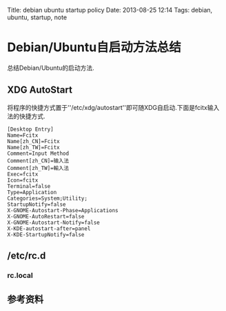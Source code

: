 Title: debian ubuntu startup policy
Date: 2013-08-25 12:14
Tags: debian, ubuntu, startup, note

# Debian/Ubuntu自启动方法总结
总结Debian/Ubuntu的启动方法.

## XDG AutoStart
将程序的快捷方式置于''/etc/xdg/autostart''即可随XDG自启动.下面是fcitx输入法的快捷方式.

    [Desktop Entry]
    Name=Fcitx
    Name[zh_CN]=Fcitx
    Name[zh_TW]=Fcitx
    Comment=Input Method
    Comment[zh_CN]=输入法
    Comment[zh_TW]=輸入法
    Exec=fcitx
    Icon=fcitx
    Terminal=false
    Type=Application
    Categories=System;Utility;
    StartupNotify=false
    X-GNOME-Autostart-Phase=Applications
    X-GNOME-AutoRestart=false
    X-GNOME-Autostart-Notify=false
    X-KDE-autostart-after=panel
    X-KDE-StartupNotify=false

## /etc/rc.d

### rc.local

## 参考资料


